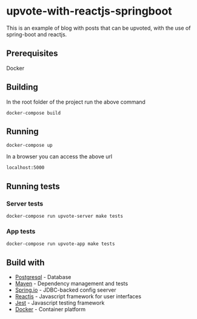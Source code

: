 # upvote-with-reactjs-springboot

This is an example of blog with posts that can be upvoted, with the use of spring-boot and reactjs. 

## Prerequisites 

Docker

## Building

In the root folder of the project run the above command

```
docker-compose build
```

## Running 

```
docker-compose up
```

In a browser you can access the above url

```
localhost:5000
```

## Running tests

### Server tests

```
docker-compose run upvote-server make tests
```

### App tests

```
docker-compose run upvote-app make tests
```

## Build with

* [Postgresql](https://www.postgresql.org/) - Database
* [Maven](https://maven.apache.org/) - Dependency management and tests
* [Spring.io](https://spring.io/) - JDBC-backed config seerver
* [Reactjs](https://reactjs.org/) - Javascript framework for user interfaces
* [Jest](https://facebook.github.io/jest/) - Javascript testing framework
* [Docker](https://www.docker.com) - Container platform
